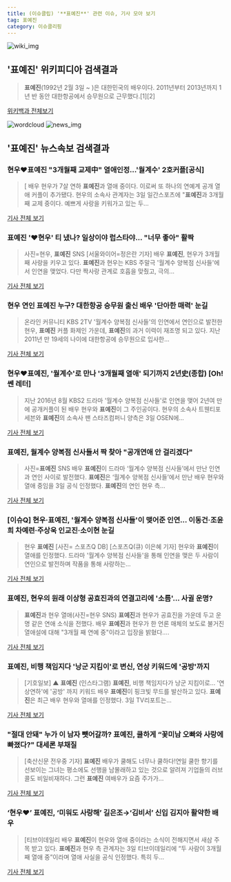 ```yaml
---
title: (이슈클립) '**표예진**' 관련 이슈, 기사 모아 보기
tag: 표예진
category: 이슈클리핑
---
```

![wiki_img](https://user-images.githubusercontent.com/42597476/44503234-41136a80-a6d0-11e8-9071-6fc6418eafe4.png)
## **'**표예진**'** 위키피디아 검색결과
>**표예진**(1992년 2월 3일 ~ )은 대한민국의 배우이다. 2011년부터 2013년까지 1년 반 동안 대한항공에서 승무원으로 근무했다.[1][2]

<a href="https://ko.wikipedia.org/wiki/표예진" target="_blank">위키백과 전체보기</a>

![wordcloud](https://s3.ap-northeast-2.amazonaws.com/lyrics101-wordcloud/2018-09-03-1535959717.png)
![news_img](https://user-images.githubusercontent.com/42597476/44507050-1206f400-a6e4-11e8-8d98-7ffbfebb353f.png)
## **'**표예진**'** 뉴스속보 검색결과
### 현우♥**표예진** "3개월째 교제中" 열애인정…'월계수' 2호커플[공식]

>[ 배우 현우가 7살 연하 **표예진**과 열애 중이다. 이로써 또 하나의 연예계 공개 열애 커플이 추가됐다. 현우의 소속사 관계자는 3일 일간스포츠에 "**표예진**과 3개월째 교제 중이다. 예쁘게 사랑을 키워가고 있는 두...

<a href="http://isplus.live.joins.com/news/article/aid.asp?aid=22527932" target="_blank">기사 전체 보기</a>

### **표예진** '♥현우' 티 냈나? 일상이야 럽스타야… "너무 좋아" 활짝

>사진=현우, **표예진** SNS [서울와이어=정은란 기자] 배우 **표예진**, 현우가 3개월째 사랑을 키우고 있다.   **표예진**과 현우는 KBS 주말극 '월계수 양복점 신사들'에서 인연을 맺었다. 다만 짝사랑 관계로 호흡을 맞췄고, 극의...

<a href="http://www.seoulwire.com/news/articleView.html?idxno=24925" target="_blank">기사 전체 보기</a>

### 현우 연인 **표예진** 누구? 대한항공 승무원 출신 배우 '단아한 매력' 눈길

>온라인 커뮤니티 KBS 2TV '월계수 양복점 신사들'의 인연에서 연인으로 발전한 현우, **표예진** 커플 화제인 가운데, **표예진**의 과거 이력이 재조명 되고 있다. 지난 2011년 만 19세의 나이에 대한항공에 승무원으로 입사한...

<a href="http://news.imaeil.com/Entertainments/2018090310575953325" target="_blank">기사 전체 보기</a>

### 현우♥**표예진**, '월계수'로 만나 '3개월째 열애' 되기까지 2년史(종합) [Oh!쎈 레터]

>지난 2016년 8월 KBS2 드라마 '월계수 양복점 신사들'로 인연을 맺어 2년여 만에 공개커플이 된 배우 현우와 **표예진**이 그 주인공이다. 현우의 소속사 트웬티포세븐와 **표예진**의 소속사 팬 스타즈컴퍼니 양측은 3일 OSEN에...

<a href="http://www.osen.co.kr/article/G1110981129" target="_blank">기사 전체 보기</a>

### **표예진**, 월계수 양복점 신사들서 짝 찾아 "공개연애 안 걸리겠다"

>사진=**표예진** SNS 배우 **표예진**이 드라마 ‘월계수 양복점 신사들’에서 만난 인연과 연인 사이로 발전했다. **표예진**은 ‘월계수 양복점 신사들’에서 만난 배우 현우와 열애 중임을 3일 공식 인정했다. **표예진**의 연인 현우 측...

<a href="http://www.gukjenews.com/news/articleView.html?idxno=984866" target="_blank">기사 전체 보기</a>

### [이슈Q] 현우·**표예진**, '월계수 양복점 신사들'이 맺어준 인연… 이동건·조윤희 차예련·주상욱 인교진·소이현 눈길

>현우 **표예진** [사진= 스포츠Q DB] [스포츠Q(큐) 이은혜 기자] 현우와 **표예진**이 열애를 인정했다.  드라마 '월계수 양복점 신사들'을 통해 인연을 맺은 두 사람이 연인으로 발전하며 작품을 통해 사랑하는...

<a href="http://www.sportsq.co.kr/news/articleView.html?idxno=301209" target="_blank">기사 전체 보기</a>

### **표예진**, 현우의 원래 이상형 공효진과의 연결고리에 '소름'… 사귈 운명?

>**표예진**과 현우 열애(사진=현우 SNS) **표예진**과 현우가 공효진을 가운데 두고 운명 같은 연애 소식을 전했다. 배우 **표예진**과 현우가 한 언론 매체의 보도로 불거진 열애설에 대해 "3개월 째 연예 중"이라고 입장을 밝혔다....

<a href="http://www.gnmaeil.com/news/articleView.html?idxno=381636" target="_blank">기사 전체 보기</a>

### **표예진**, 비행 책임지다 '낭군 지킴이'로 변신, 연상 키워드에 '공방'까지

>[기호일보] ▲ **표예진** (인스타그램) **표예진**, 비행 책임지다가 낭군 지킴이로... '연상연하'에 '공방' 까지 키워드 배우 **표예진**이 핑크빛 무드를 발산하고 있다. **표예진**은 최근 배우 현우와 열애를 인정했다. 3일 TV리포트는...

<a href="http://www.kihoilbo.co.kr/?mod=news&act=articleView&idxno=766987" target="_blank">기사 전체 보기</a>

### "절대 안돼" 누가 이 남자 뺏어갈까? **표예진**, 쿨하게 “꽃미남 오빠와 사랑에 빠졌다?" 대세론 부채질

>[축산신문 전우중 기자] **표예진** 배우가 쿨해도 너무나 쿨하다!연일 쿨한 향기를 선보이는 그녀는 평소에도 선행을 남몰래하고 있는 것으로 알려져 기업들의 러브콜도 비일비재하다. 그런 **표예진** 여배우가 요즘 주가가...

<a href="http://www.chuksannews.co.kr/news/article.html?no=119297" target="_blank">기사 전체 보기</a>

### ‘현우♥’ **표예진**, ‘미워도 사랑해’ 길은조→‘김비서’ 신입 김지아 활약한 배우

>[티브이데일리 배우 **표예진**이 현우와 열애 중이라는 소식이 전해지면서 새삼 주목 받고 있다. **표예진**과 현우 측 관계자는 3일 티브이데일리에 “두 사람이 3개월째 열애 중”이라며 열애 사실을 공식 인정했다. 특히 두...

<a href="http://tvdaily.asiae.co.kr/read.php3?aid=15359554381391365002" target="_blank">기사 전체 보기</a>


